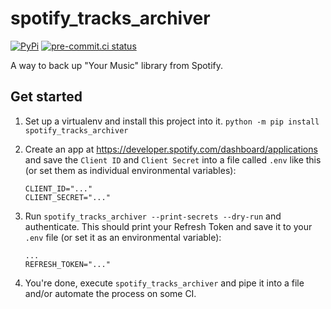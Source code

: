# spotify_tracks_archiver
[![PyPi](https://img.shields.io/pypi/v/flake8-init-return.svg)](https://pypi.python.org/pypi/spotify_tracks_archiver/)
[![pre-commit.ci status](https://results.pre-commit.ci/badge/github/keller00/spotify-tracks-archiver/main.svg)](https://results.pre-commit.ci/latest/github/keller00/spotify-tracks-archiver/main)

A way to back up "Your Music" library from Spotify.

## Get started

1. Set up a virtualenv and install this project into it.
    `python -m pip install spotify_tracks_archiver`

2. Create an app at https://developer.spotify.com/dashboard/applications and save the `Client ID` and `Client Secret` into a file called `.env` like this (or set them as individual environmental variables):
    ```
    CLIENT_ID="..."
    CLIENT_SECRET="..."
    ```

3. Run `spotify_tracks_archiver --print-secrets --dry-run` and authenticate. This should print your Refresh Token and save it to your `.env` file (or set it as an environmental variable):
    ```
    ...
    REFRESH_TOKEN="..."
    ```

4. You're done, execute `spotify_tracks_archiver` and pipe it into a file and/or automate the process on some CI.
